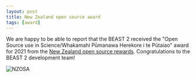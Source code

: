 ```yaml
---
layout: post
title: New Zealand open source award
tags: [award]
---
```


We are happy to be able to report that the BEAST 2 received the "Open Source use in Science/Whakamahi Pūmanawa Herekore i te Pūtaiao" award for 2021 from the [New Zealand open source rewards](https://nzosa.org.nz/). Congratulations to the BEAST 2 development team!

![NZOSA](https://nzosa.org.nz/resources/themes/nzosa/images/nzosa-logo-large.png)
